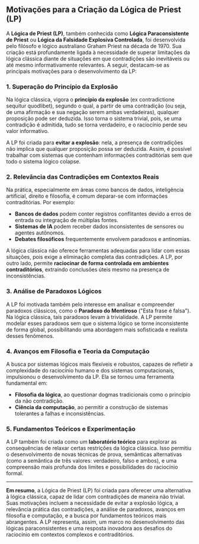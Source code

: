 
## Motivações para a Criação da Lógica de Priest (LP)

A **Lógica de Priest (LP)**, também conhecida como **Lógica Paraconsistente de Priest** ou **Lógica da Falsidade Explosiva Controlada**, foi desenvolvida pelo filósofo e lógico australiano Graham Priest na década de 1970. Sua criação está profundamente ligada à necessidade de superar limitações da lógica clássica diante de situações em que contradições são inevitáveis ou até mesmo informativamente relevantes. A seguir, destacam-se as principais motivações para o desenvolvimento da LP:

### 1. Superação do Princípio da Explosão

Na lógica clássica, vigora o **princípio da explosão** (ex contradictione sequitur quodlibet), segundo o qual, a partir de uma contradição (ou seja, de uma afirmação e sua negação serem ambas verdadeiras), qualquer proposição pode ser deduzida. Isso torna o sistema trivial, pois, se uma contradição é admitida, tudo se torna verdadeiro, e o raciocínio perde seu valor informativo.

A LP foi criada para **evitar a explosão**: nela, a presença de contradições não implica que qualquer proposição possa ser deduzida. Assim, é possível trabalhar com sistemas que contenham informações contraditórias sem que todo o sistema lógico colapse.

### 2. Relevância das Contradições em Contextos Reais

Na prática, especialmente em áreas como bancos de dados, inteligência artificial, direito e filosofia, é comum deparar-se com informações contraditórias. Por exemplo:

- **Bancos de dados** podem conter registros conflitantes devido a erros de entrada ou integração de múltiplas fontes.
- **Sistemas de IA** podem receber dados inconsistentes de sensores ou agentes autônomos.
- **Debates filosóficos** frequentemente envolvem paradoxos e antinomias.

A lógica clássica não oferece ferramentas adequadas para lidar com essas situações, pois exige a eliminação completa das contradições. A LP, por outro lado, permite **raciocinar de forma controlada em ambientes contraditórios**, extraindo conclusões úteis mesmo na presença de inconsistências.

### 3. Análise de Paradoxos Lógicos

A LP foi motivada também pelo interesse em analisar e compreender paradoxos clássicos, como o **Paradoxo do Mentiroso** ("Esta frase é falsa"). Na lógica clássica, tais paradoxos levam à trivialidade. A LP permite modelar esses paradoxos sem que o sistema lógico se torne inconsistente de forma global, possibilitando uma abordagem mais sofisticada e realista desses fenômenos.

### 4. Avanços em Filosofia e Teoria da Computação

A busca por sistemas lógicos mais flexíveis e robustos, capazes de refletir a complexidade do raciocínio humano e dos sistemas computacionais, impulsionou o desenvolvimento da LP. Ela se tornou uma ferramenta fundamental em:

- **Filosofia da lógica**, ao questionar dogmas tradicionais como o princípio da não contradição.
- **Ciência da computação**, ao permitir a construção de sistemas tolerantes a falhas e inconsistências.

### 5. Fundamentos Teóricos e Experimentação

A LP também foi criada como um **laboratório teórico** para explorar as consequências de relaxar certas restrições da lógica clássica. Isso permitiu o desenvolvimento de novas técnicas de prova, semânticas alternativas (como a semântica de três valores: verdadeiro, falso e ambos), e uma compreensão mais profunda dos limites e possibilidades do raciocínio formal.

---

**Em resumo**, a Lógica de Priest (LP) foi criada para oferecer uma alternativa à lógica clássica, capaz de lidar com contradições de maneira não trivial. Suas motivações incluem a necessidade de evitar a explosão lógica, a relevância prática das contradições, a análise de paradoxos, avanços em filosofia e computação, e a busca por fundamentos teóricos mais abrangentes. A LP representa, assim, um marco no desenvolvimento das lógicas paraconsistentes e uma resposta inovadora aos desafios do raciocínio em contextos complexos e contraditórios.
```
